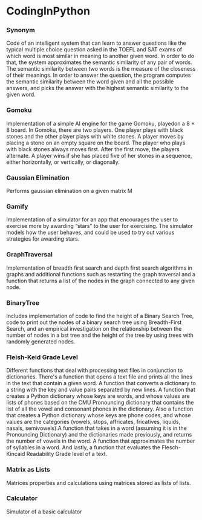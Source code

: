 # CodingInPython

### Synonym
Code of an intelligent system that can learn to answer questions like the typical multiple choice question asked in the TOEFL and SAT exams of which word is most similar in meaning to another given word. In order to do that, the system approximates the semantic similarity of any pair of words. The semantic similarity between two words is the measure of the closeness of their meanings. In order to answer the question, the program computes the semantic similarity between the word given and all the possible answers, and picks the answer with the highest semantic similarity to the given word. 

### Gomoku
Implementation of a simple AI engine for the game Gomoku, playedon a 8 × 8 board. In Gomoku, there are two players. One player plays with black stones and the other player plays with white stones. A player moves by placing a stone on an empty square on the board. The player who plays with black stones always moves first. After the first move, the players alternate. A player wins if she has placed five of her stones in a sequence, either horizontally, or vertically, or diagonally.

### Gaussian Elimination
Performs gaussian elimination on a given matrix M

### Gamify
Implementation of a simulator for an app that encourages the user to exercise more by awarding “stars” to the user for exercising. The simulator models how the user behaves, and could be used to try out various strategies for awarding stars.

### GraphTraversal
Implementation of breadth first search and depth first search algorithms in graphs and additional functions such as restarting the graph traversal and a function that returns a list of the nodes in the graph connected to any given node.

### BinaryTree
Includes implementation of code to find the height of a Binary Search Tree, code to print out the nodes of a binary search tree using Breadth-First Search, and an empirical  investigation on the relationship between the number of nodes in a bst tree and the height of the tree by using trees with  randomly generated nodes.

### Fleish-Keid Grade Level
Different functions that deal with processing text files in conjunction to dictionaries. There's a function that opens a text file and prints all the lines in the text that contain a given word. A function that converts a dictionary to a string with the key and value pairs separated by new lines. A function that creates a Python dictionary whose keys are words, and whose values are lists of phones based on the CMU Pronouncing dictionary that contains the list of all the vowel and consonant phones in the dictionary. Also a function that creates a Python dictionary whose keys are phone codes, and whose values are the categories (vowels, stops, affricates, fricatives, liquids, nasals, semivowels).A function that takes in a word (assuming it is in the Pronouncing Dictionary) and the dictionaries made previously, and returns the number of vowels in the word. A function that approximates the number of syllables in a word. And lastly, a function that evaluates the Flesch-Kincaid Readability Grade level of a text.

### Matrix as Lists
Matrices properties and calculations using matrices stored as lists of lists.

### Calculator
Simulator of a basic calculator


